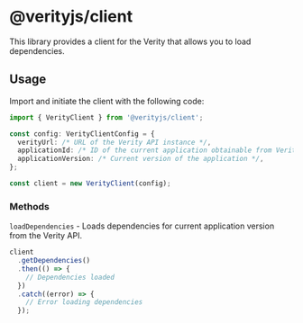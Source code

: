 # @verityjs/client

This library provides a client for the Verity that allows you to load dependencies.

## Usage

Import and initiate the client with the following code:

```typescript
import { VerityClient } from '@verityjs/client';

const config: VerityClientConfig = {
  verityUrl: /* URL of the Verity API instance */,
  applicationId: /* ID of the current application obtainable from Verity Admin panel */,
  applicationVersion: /* Current version of the application */,
};

const client = new VerityClient(config);
```

### Methods

`loadDependencies` - Loads dependencies for current application version from the Verity API.

```typescript
client
  .getDependencies()
  .then(() => {
    // Dependencies loaded
  })
  .catch((error) => {
    // Error loading dependencies
  });
```

